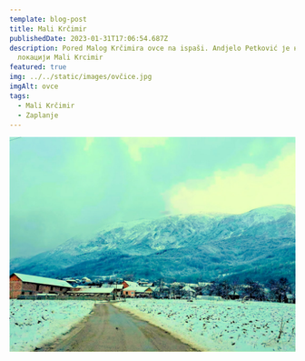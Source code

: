 ```yaml
---
template: blog-post
title: Mali Krčimir
publishedDate: 2023-01-31T17:06:54.687Z
description: Pored Malog Krčimira ovce na ispaši. Andjelo Petković је на
  локацији Mali Krcimir
featured: true
img: ../../static/images/ovčice.jpg
imgAlt: ovce
tags:
  - Mali Krčimir
  - Zaplanje
---
```

![](../../static/images/malikrčimir.jpg "Mali Krčimir")